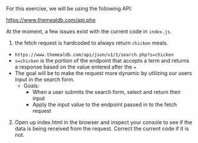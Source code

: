 For this exercise, we will be using the following API:

https://www.themealdb.com/api.php

At the moment, a few issues exist with the current code in `index.js`.

1. the fetch request is hardcoded to always return `chicken` meals. 
- `https://www.themealdb.com/api/json/v1/1/search.php?s=chicken`
- `s=chicken` is the portion of the endpoint that accepts a term and returns a response based on the value entered after the `=` 
- The goal will be to make the request more dynamic by utilizing our users input in the search form. 
    - Goals: 
        - When a user submits the search form, select and return their input
        - Apply the input value to the endpoint passed in to the fetch request

2. Open up index.html in the browser and inspect your console to see if the data is being received from the request. Correct the current code if it is not. 